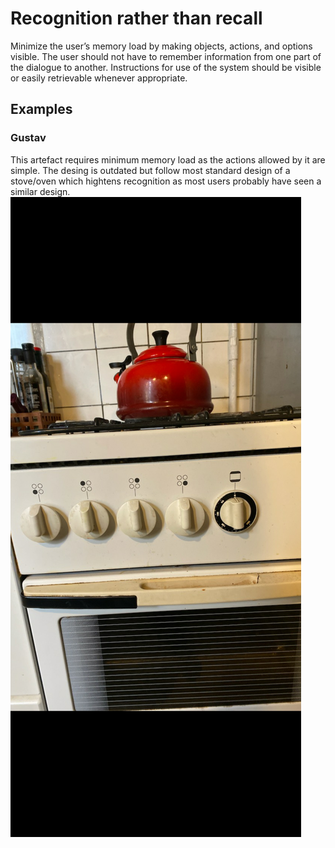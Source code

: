 # Recognition rather than recall

Minimize the user’s memory load by making objects, actions, and options visible. The user should not have to remember information from one part of the dialogue to another. Instructions for use of the system should be visible or easily retrievable whenever appropriate.

## Examples

### Gustav
This artefact requires minimum memory load as the actions allowed by it are simple. The desing is outdated but follow most standard design of a stove/oven which hightens recognition as most users probably have seen a similar design. 
![](images/Gustav-Oven.jpg)

